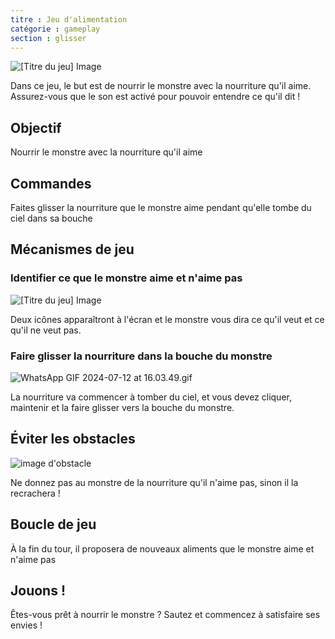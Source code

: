```yaml
---
titre : Jeu d'alimentation
catégorie : gameplay
section : glisser
---
```

![[Titre du jeu] Image](https://help.Studycat.com/hc/article_attachments/34827003977625)

Dans ce jeu, le but est de nourrir le monstre avec la nourriture qu'il aime. Assurez-vous que le son est activé pour pouvoir entendre ce qu'il dit !

## Objectif

Nourrir le monstre avec la nourriture qu'il aime

## Commandes

Faites glisser la nourriture que le monstre aime pendant qu'elle tombe du ciel dans sa bouche

## Mécanismes de jeu

### Identifier ce que le monstre aime et n'aime pas

![[Titre du jeu] Image](https://help.Studycat.com/hc/article_attachments/34827003977625)

Deux icônes apparaîtront à l'écran et le monstre vous dira ce qu'il veut et ce qu'il ne veut pas.

### Faire glisser la nourriture dans la bouche du monstre

![WhatsApp GIF 2024-07-12 at 16.03.49.gif](https://help.Studycat.com/hc/article_attachments/34976665858457)

La nourriture va commencer à tomber du ciel, et vous devez cliquer, maintenir et la faire glisser vers la bouche du monstre.

## Éviter les obstacles

![image d'obstacle](https://help.Studycat.com/hc/article_attachments/34826992367897)

Ne donnez pas au monstre de la nourriture qu'il n'aime pas, sinon il la recrachera !

## Boucle de jeu

À la fin du tour, il proposera de nouveaux aliments que le monstre aime et n'aime pas

## Jouons !

Êtes-vous prêt à nourrir le monstre ? Sautez et commencez à satisfaire ses envies !